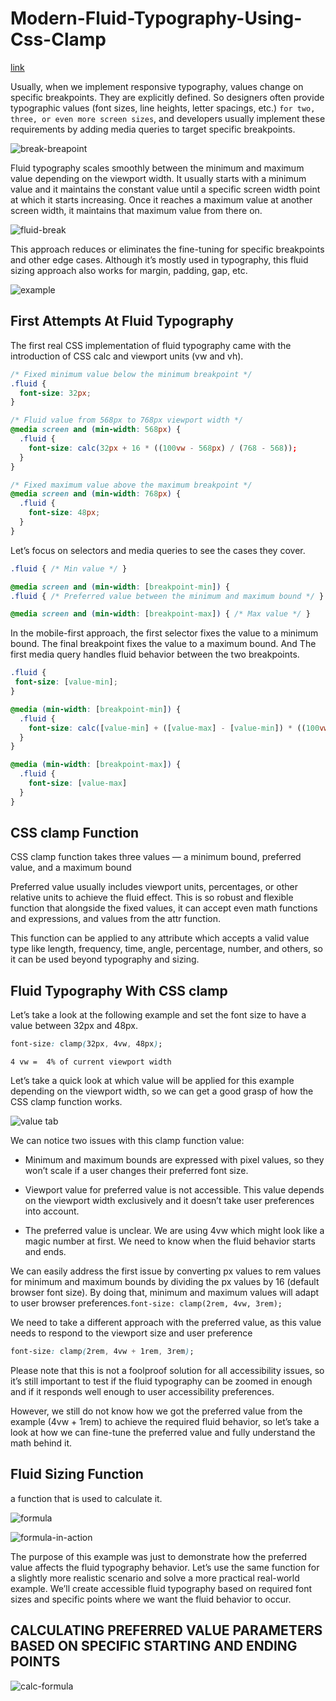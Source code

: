 # Modern-Fluid-Typography-Using-Css-Clamp

[link](https://www.smashingmagazine.com/2022/01/modern-fluid-typography-css-clamp/)

Usually, when we implement responsive typography, values change on specific breakpoints. They are explicitly defined. So designers often provide typographic values (font sizes, line heights, letter spacings, etc.) `for two, three, or even more screen sizes`, and developers usually implement these requirements by adding media queries to target specific breakpoints.

![break-breapoint](./break-breapoint.webp)

Fluid typography scales smoothly between the minimum and maximum value depending on the viewport width. It usually starts with a minimum value and it maintains the constant value until a specific screen width point at which it starts increasing. Once it reaches a maximum value at another screen width, it maintains that maximum value from there on.

![fluid-break](./fluid-break.webp)

This approach reduces or eliminates the fine-tuning for specific breakpoints and other edge cases. Although it’s mostly used in typography, this fluid sizing approach also works for margin, padding, gap, etc.

![example](./example.gif.crdownload)

## First Attempts At Fluid Typography

The first real CSS implementation of fluid typography came with the introduction of CSS calc and viewport units (vw and vh).

```css
/* Fixed minimum value below the minimum breakpoint */
.fluid {
  font-size: 32px;
}

/* Fluid value from 568px to 768px viewport width */
@media screen and (min-width: 568px) {
  .fluid {
    font-size: calc(32px + 16 * ((100vw - 568px) / (768 - 568));
  }
}

/* Fixed maximum value above the maximum breakpoint */
@media screen and (min-width: 768px) {
  .fluid {
    font-size: 48px;
  }
}
```

Let’s focus on selectors and media queries to see the cases they cover.

```css
.fluid { /* Min value */ }

@media screen and (min-width: [breakpoint-min]) {
.fluid { /* Preferred value between the minimum and maximum bound */ }

@media screen and (min-width: [breakpoint-max]) { /* Max value */ }
```

In the mobile-first approach, the first selector fixes the value to a minimum bound. The final breakpoint fixes the value to a maximum bound. And The first media query handles fluid behavior between the two breakpoints. 

```css
.fluid {
 font-size: [value-min];
}

@media (min-width: [breakpoint-min]) {
  .fluid {
    font-size: calc([value-min] + ([value-max] - [value-min]) * ((100vw - [breakpoint-min]) / ([breakpoint-max] - [breakpoint-min])));
  }
}

@media (min-width: [breakpoint-max]) {
  .fluid {
    font-size: [value-max]
  }
}
```

## CSS clamp Function

CSS clamp function takes three values — a minimum bound, preferred value, and a maximum bound

Preferred value usually includes viewport units, percentages, or other relative units to achieve the fluid effect. This is so robust and flexible function that alongside the fixed values, it can accept even math functions and expressions, and values from the attr function.

This function can be applied to any attribute which accepts a valid value type like length, frequency, time, angle, percentage, number, and others, so it can be used beyond typography and sizing.

## Fluid Typography With CSS clamp

Let’s take a look at the following example and set the font size to have a value between 32px and 48px.

```css
font-size: clamp(32px, 4vw, 48px);
```

`4 vw =  4% of current viewport width`

Let’s take a quick look at which value will be applied for this example depending on the viewport width, so we can get a good grasp of how the CSS clamp function works.

![value tab](./tab.png)

We can notice two issues with this clamp function value:

- Minimum and maximum bounds are expressed with pixel values, so they won’t scale if a user changes their preferred font size.

- Viewport value for preferred value is not accessible. This value depends on the viewport width exclusively and it doesn’t take user preferences into account.

- The preferred value is unclear. We are using 4vw which might look like a magic number at first. We need to know when the fluid behavior starts and ends. 

We can easily address the first issue by converting px values to rem values for minimum and maximum bounds by dividing the px values by 16 (default browser font size). By doing that, minimum and maximum values will adapt to user browser preferences.`font-size: clamp(2rem, 4vw, 3rem);`

We need to take a different approach with the preferred value, as this value needs to respond to the viewport size and user preference

```css
font-size: clamp(2rem, 4vw + 1rem, 3rem);
```

Please note that this is not a foolproof solution for all accessibility issues, so it’s still important to test if the fluid typography can be zoomed in enough and if it responds well enough to user accessibility preferences. 

However, we still do not know how we got the preferred value from the example (4vw + 1rem) to achieve the required fluid behavior, so let’s take a look at how we can fine-tune the preferred value and fully understand the math behind it.

## Fluid Sizing Function 

a function that is used to calculate it.

![formula](./formula.png)

![formula-in-action](./formula-in-action.png)

The purpose of this example was just to demonstrate how the preferred value affects the fluid typography behavior. Let’s use the same function for a slightly more realistic scenario and solve a more practical real-world example. We’ll create accessible fluid typography based on required font sizes and specific points where we want the fluid behavior to occur.

## CALCULATING PREFERRED VALUE PARAMETERS BASED ON SPECIFIC STARTING AND ENDING POINTS

![calc-formula](./calc-formula.png)
